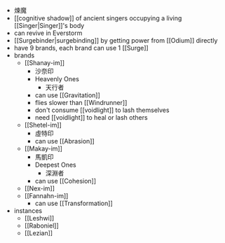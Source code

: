 - 煉魔
- [[cognitive shadow]] of ancient singers occupying a living [[Singer|Singer]]'s body
- can revive in Everstorm
- [[Surgebinder|surgebinding]] by getting power from [[Odium]] directly
- have 9 brands, each brand can use 1 [[Surge]]
- brands
	- [[Shanay-im]]
		- 沙奈印
		- Heavenly Ones
			- 天行者
		- can use [[Gravitation]]
		- flies slower than [[Windrunner]]
		- don't consume [[voidlight]] to lash themselves
		- need [[voidlight]] to heal or lash others
	- [[Shetel-im]]
		- 虛特印
		- can use [[Abrasion]]
	- [[Makay-im]]
		- 馬凱印
		- Deepest Ones
			- 深淵者
		- can use [[Cohesion]]
	- [[Nex-im]]
	- [[Fannahn-im]]
		- can use [[Transformation]]
- instances
	- [[Leshwi]]
	- [[Raboniel]]
	- [[Lezian]]